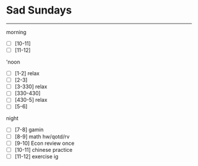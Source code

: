 # Sad Sundays
---
morning
- [ ] [10-11] 
- [ ] [11-12] 

'noon
- [ ] [1-2] relax
- [ ] [2-3] 
- [ ] [3-330] relax
- [ ] [330-430] 
- [ ] [430-5] relax
- [ ] [5-6] 

night
- [ ] [7-8] gamin
- [ ] [8-9] math hw/qotd/rv
- [ ] [9-10] Econ review once
- [ ] [10-11] chinese practice
- [ ] [11-12] exercise ig